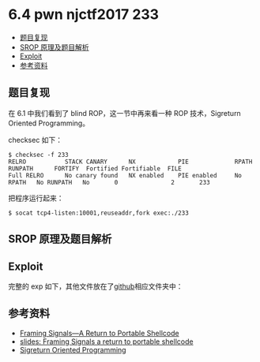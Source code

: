 # 6.4 pwn njctf2017 233

- [题目复现](#题目复现)
- [SROP 原理及题目解析](#srop-原理及题目解析)
- [Exploit](#exploit)
- [参考资料](#参考资料)


## 题目复现
在 6.1 中我们看到了 blind ROP，这一节中再来看一种 ROP 技术，Sigreturn Oriented Programming。

checksec 如下：
```
$ checksec -f 233 
RELRO           STACK CANARY      NX            PIE             RPATH      RUNPATH      FORTIFY  Fortified Fortifiable  FILE
Full RELRO      No canary found   NX enabled    PIE enabled     No RPATH   No RUNPATH   No       0               2       233
```
把程序运行起来：
```
$ socat tcp4-listen:10001,reuseaddr,fork exec:./233
```


## SROP 原理及题目解析

## Exploit
完整的 exp 如下，其他文件放在了[github](../src/writeup/6.4_pwn_njctf2017_233)相应文件夹中：


## 参考资料
- [Framing Signals—A Return to Portable Shellcode](http://www.ieee-security.org/TC/SP2014/papers/FramingSignals-AReturntoPortableShellcode.pdf)
- [slides: Framing Signals a return to portable shellcode](https://tc.gtisc.gatech.edu/bss/2014/r/srop-slides.pdf)
- [Sigreturn Oriented Programming](https://www.slideshare.net/AngelBoy1/sigreturn-ori)
